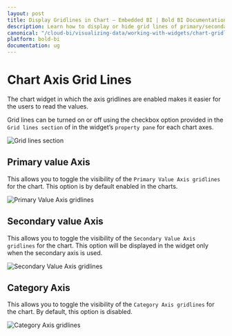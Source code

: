 ```yaml
---
layout: post
title: Display Gridlines in Chart – Embedded BI | Bold BI Documentation
description: Learn how to display or hide grid lines of primary/secondary value axis and category axis in chart widget of Bold BI Embedded dashboard.
canonical: "/cloud-bi/visualizing-data/working-with-widgets/chart-gridlines/"
platform: bold-bi
documentation: ug
---
```


# Chart Axis Grid Lines

The chart widget in which the axis gridlines are enabled makes it easier for the users to read the values. 

Grid lines can be turned on or off using the checkbox option provided in the `Grid lines section` of in the widget’s `property pane` for each chart axes. 

![Grid lines section](/bold-bi-docs/static/assets/embedded/visualizing-data/working-with-widgets/images/ChartGridLines.png)

## Primary value Axis

This allows you to toggle the visibility of the `Primary Value Axis gridlines` for the chart. This option is by default enabled in the charts. 

![Primary Value Axis gridlines](/bold-bi-docs/static/assets/embedded/visualizing-data/working-with-widgets/images/Primary-Value-Axis-Gridlines.png)

## Secondary value Axis

This allows you to toggle the visibility of the `Secondary Value Axis gridlines` for the chart. This option will be displayed in the widget only when the secondary axis is used. 

![Secondary Value Axis gridlines](/bold-bi-docs/static/assets/embedded/visualizing-data/working-with-widgets/images/Secondary-Value-Axis-Gridlines.png)

## Category Axis

This allows you to toggle the visibility of the `Category Axis gridlines` for the chart. By default, this option is disabled. 

![Category Axis gridlines](/bold-bi-docs/static/assets/embedded/visualizing-data/working-with-widgets/images/Category-Axis-GridLines.png)

